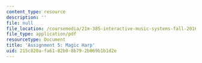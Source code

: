 ```yaml
---
content_type: resource
description: ''
file: null
file_location: /coursemedia/21m-385-interactive-music-systems-fall-2016/215c820afa6182b08b792b069b1b1d2e_MIT21M_385F16_pset5.pdf
file_type: application/pdf
resourcetype: Document
title: 'Assignment 5: Magic Harp'
uid: 215c820a-fa61-82b0-8b79-2b069b1b1d2e
---
```

